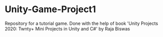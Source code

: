 # Unity-Game-Project1
Repository for a tutorial game. Done with the help of book 'Unity Projects 2020: Twnty+ Mini Projects in Unity and C#' by Raja Biswas
